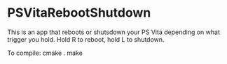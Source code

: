 # PSVitaRebootShutdown
This is an app that reboots or shutsdown your PS Vita depending on what trigger you hold. Hold R to reboot, hold L to shutdown.

To compile:
cmake .
make
